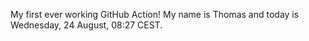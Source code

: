 My first ever working GitHub Action!
My name is Thomas and today is Wednesday, 24 August, 08:27 CEST. 
